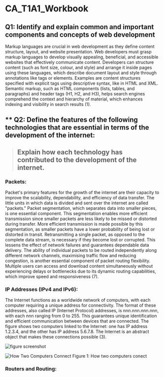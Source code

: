 # CA_T1A1_Workbook

## Q1: **Identify** and **explain** common and important components and concepts of web development

Markup languages are crucial in web development as they define content structure, layout, and website presentation. Web developers must grasp markup languages to develop visually appealing, beneficial, and accessible websites that effectively communicate content. Developers can structure content (such as font size, colour, and style) and arrange it inside pages using these languages, which describe document layout and style through annotations like tags or elements. Examples are content structures specified with explicit tags using descriptive syntax, like in HTML and XML. Semantic markup, such as HTML components (lists, tables, and paragraphs) and header tags (H1, H2, and H3), helps search engines comprehend the context and hierarchy of material, which enhances indexing and visibility in search results (1).

## ** Q2: **Define** the features of the following technologies that are essential in terms of the development of the internet: 

> ## **Explain**  how each technology has contributed to the development of the internet.

### Packets:
Packet's primary features for the growth of the internet are their capacity to improve the scalability, dependability, and efficiency of data transfer. The little units in which data is divided and sent over the internet are called "packets." Packet segmentation, which separates data into smaller pieces, is one essential component. This segmentation enables more efficient transmission since smaller packets are less likely to be missed or distorted during transfer. More efficient transmission is made possible by this segmentation, as smaller packets have a lower probability of being lost or distorted in transit. Retransmitting a single packet, as opposed to the complete data stream, is necessary if they become lost or corrupted. This lessens the effect of network failures and guarantees dependable data delivery. The ability of individual packets to be routed independently along different network channels, maximising traffic flow and reducing congestion, is another essential component of packet routing flexibility. Multiple users can access and download content simultaneously without experiencing delays or bottlenecks due to its dynamic routing capabilities, which improve speed and responsiveness (7).

### IP Addresses (IPv4 and IPv6): 

The Internet functions as a worldwide network of computers, with each computer requiring a unique address for connectivity. The format of these addresses, also called IP (Internet Protocol) addresses, is nnn.nnn.nnn.nnn, with each nnn ranging from 0 to 255. This guarantees unique identification and efficient communication between devices that are connected. The figure shows two computers linked to the Internet: one has IP address 1.2.3.4, and the other has IP address 5.6.7.8. The Internet is an abstract object that makes these connections possible (3).

![figure screenshot](./assets/figure_1.jpg)

<img src="./assets/figure_1.jpg" alt="How Two Computers Connect">
Figure 1: How two computers conect

### Routers and Routing:
